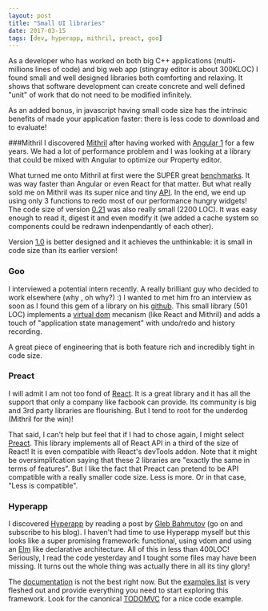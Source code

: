 ```yaml
---
layout: post
title: "Small UI libraries"
date: 2017-03-15
tags: [dev, hyperapp, mithril, preact, goo]
---
```


As a developer who has worked on both big C++ applications (multi-millions lines of code) and big web app (stingray editor is about 300KLOC) I found small and well designed libraries both comforting and relaxing. It shows that software development can create concrete and well defined "unit" of work that do not need to be modified infinitely.

As an added bonus, in javascript having small code size has the intrinsic benefits of made your application faster: there is less code to download and to evaluate!

###Mithril
I discovered [Mithril](http://mithril.js.org/) after having worked with [Angular 1](https://angularjs.org/) for a few years. We had a lot of performance problem and I was looking at a library that could be mixed with Angular to optimize our Property editor.

What turned me onto Mithril at first were the SUPER great [benchmarks](https://jsperf.com/angular-vs-knockout-vs-ember/820). It was way faster than Angular or even React for that matter. But what really sold me on Mithril was its super nice and tiny [API](https://github.com/lhorie/mithril.js/blob/v0_2_x/docs/getting-started.md). In the end, we end up using only 3 functions to redo most of our performance hungry widgets! The code size of version [0.21](https://github.com/lhorie/mithril.js/blob/v0_2_x/mithril.js) was also really small (2200 LOC). It was easy enough to read it, digest it and even modify it (we added a cache system so components could be redrawn indenpendantly of each other).

Version [1.0](https://github.com/lhorie/mithril.js) is better designed and it achieves the unthinkable: it is small in code size than its earlier version!


### Goo
I interviewed a potential intern recently. A really brilliant guy who decided to work elsewhere (why , oh why?) :) I wanted to met him fro an interview as soon as I found this gem of a library on his [github](https://github.com/g-harel/goo). This  small library (501 LOC) implements a [virtual dom](https://jbi.sh/what-is-virtual-dom/) mecanism (like React and Mithril) and adds a touch of "application state management" with undo/redo and history recording.

A great piece of engineering that is both feature rich and incredibly tight in code size.

### Preact
I will admit I am not too fond of [React](https://facebook.github.io/react/). It is a great library and it has all the support that only a company like facbook can provide. Its community is big and 3rd party libraries are flourishing. But I tend to root for the underdog (Mithril for the win)!

That said, I can't help but feel that if I had to chose again, I might select [Preact](https://github.com/developit/preact). This library implements all of React API in a third of the size of React! It is even compatible with React's devTools addon. Note that it might be oversimplifcation saying that these 2 libraries are "exactly the same in terms of features". But I like the fact that Preact can pretend to be API compatible with a really smaller code size. Less is more. Or in that case, "Less is compatible".

### Hyperapp
I discovered [Hyperapp](https://github.com/hyperapp/hyperapp) by reading a post by [Gleb Bahmutov](https://glebbahmutov.com/blog//pure-programming-with-hyper-app/) (go on and subscribe to his blog). I haven't had time to use Hyperapp myself but this looks like a super promising framework: functional, using vdom and using an [Elm](https://guide.elm-lang.org/architecture/) like declarative architecture. All of this in less than 400LOC! Seriously, I read the code yesterday and I tought some files may have been missing. It turns out the whole thing was actually there in all its tiny glory!

The [documentation](https://github.com/hyperapp/hyperapp/wiki) is not the best right now. But the [examples list](https://hyperapp.glitch.me/) is very fleshed out and provide everything you need to start exploring this framework. Look for the canonical [TODOMVC](https://glitch.com/edit/#!/hyperapp-todomvc) for a nice code example.